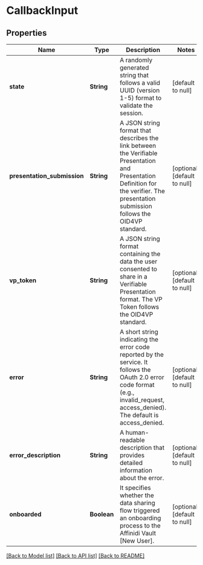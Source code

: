 # CallbackInput

## Properties

| Name                        | Type        | Description                                                                                                                                                                             | Notes                        |
| --------------------------- | ----------- | --------------------------------------------------------------------------------------------------------------------------------------------------------------------------------------- | ---------------------------- |
| **state**                   | **String**  | A randomly generated string that follows a valid UUID (version 1-5) format to validate the session.                                                                                     | [default to null]            |
| **presentation_submission** | **String**  | A JSON string format that describes the link between the Verifiable Presentation and Presentation Definition for the verifier. The presentation submission follows the OID4VP standard. | [optional] [default to null] |
| **vp_token**                | **String**  | A JSON string format containing the data the user consented to share in a Verifiable Presentation format. The VP Token follows the OID4VP standard.                                     | [optional] [default to null] |
| **error**                   | **String**  | A short string indicating the error code reported by the service. It follows the OAuth 2.0 error code format (e.g., invalid_request, access_denied). The default is access_denied.      | [optional] [default to null] |
| **error_description**       | **String**  | A human-readable description that provides detailed information about the error.                                                                                                        | [optional] [default to null] |
| **onboarded**               | **Boolean** | It specifies whether the data sharing flow triggered an onboarding process to the Affinidi Vault [New User].                                                                            | [optional] [default to null] |

[[Back to Model list]](../README.md#documentation-for-models) [[Back to API list]](../README.md#documentation-for-api-endpoints) [[Back to README]](../README.md)
